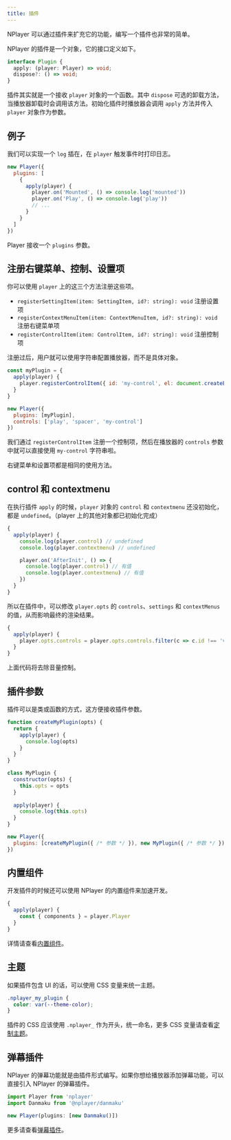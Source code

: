 ```yaml
---
title: 插件
---
```


NPlayer 可以通过插件来扩充它的功能，编写一个插件也非常的简单。

NPlayer 的插件是一个对象，它的接口定义如下。

```typescript
interface Plugin {
  apply: (player: Player) => void;
  dispose?: () => void;
}
```

插件其实就是一个接收 `player` 对象的一个函数。其中 `dispose` 可选的卸载方法，当播放器卸载时会调用该方法。初始化插件时播放器会调用 `apply` 方法并传入 `player` 对象作为参数。

## 例子

我们可以实现一个 `log` 插在，在 `player` 触发事件时打印日志。

```js
new Player({
  plugins: [
    {
      apply(player) {
        player.on('Mounted', () => console.log('mounted'))
        player.on('Play', () => console.log('play'))
        // ...
      }
    }
  ]
})
```

Player 接收一个 `plugins` 参数。

## 注册右键菜单、控制、设置项

你可以使用 `player` 上的这三个方法注册这些项。

- `registerSettingItem(item: SettingItem, id?: string): void` 注册设置项
- `registerContextMenuItem(item: ContextMenuItem, id?: string): void` 注册右键菜单项
- `registerControlItem(item: ControlItem, id?: string): void` 注册控制项

注册过后，用户就可以使用字符串配置播放器，而不是具体对象。

```js
const myPlugin = {
  apply(player) {
    player.registerControlItem({ id: 'my-control', el: document.createElement('input') })
  }
}

new Player({
  plugins: [myPlugin],
  controls: ['play', 'spacer', 'my-control']
})
```

我们通过 `registerControlItem` 注册一个控制项，然后在播放器的 `controls` 参数中就可以直接使用 `my-control` 字符串啦。

右键菜单和设置项都是相同的使用方法。

## control 和 contextmenu

在执行插件 `apply` 的时候，`player` 对象的 `control` 和 `contextmenu` 还没初始化，都是 `undefined`。（player 上的其他对象都已初始化完成）

```js
{
  apply(player) {
    console.log(player.control) // undefined
    console.log(player.contextmenu) // undefined

    player.on('AfterInit', () => {
      console.log(player.control) // 有值
      console.log(player.contextmenu) // 有值
    })
  }
}
```

所以在插件中，可以修改 `player.opts` 的 `controls`、`settings` 和 `contextMenus` 的值，从而影响最终的渲染结果。

```js
{
  apply(player) {
    player.opts.controls = player.opts.controls.filter(c => c.id !== 'volume')
  }
}
```

上面代码将去除音量控制。

## 插件参数

插件可以是类或函数的方式，这方便接收插件参数。

```js
function createMyPlugin(opts) {
  return {
    apply(player) {
      console.log(opts)
    }
  }
}

class MyPlugin {
  constructor(opts) {
    this.opts = opts
  }
  
  apply(player) {
    console.log(this.opts)
  }
}

new Player({
  plugins: [createMyPlugin({ /* 参数 */ }), new MyPlugin({ /* 参数 */ })]
})
```

## 内置组件

开发插件的时候还可以使用 NPlayer 的内置组件来加速开发。

```js
{
  apply(player) {
    const { components } = player.Player
  }
}
```

详情请查看[内置组件](api/components.md)。

## 主题

如果插件包含 UI 的话，可以使用 CSS 变量来统一主题。

```css
.nplayer_my_plugin {
  color: var(--theme-color);
}
```

插件的 CSS 应该使用 `.nplayer_` 作为开头，统一命名，更多 CSS 变量请查看[定制主题](theme.md)。

## 弹幕插件

NPlayer 的弹幕功能就是由插件形式编写。如果你想给播放器添加弹幕功能，可以直接引入 NPlayer 的弹幕插件。

```js
import Player from 'nplayer'
import Danmaku from '@nplayer/danmaku'

new Player(plugins: [new Danmaku()])
```

更多请查看[弹幕插件](ecosystem/danmaku.md)。
